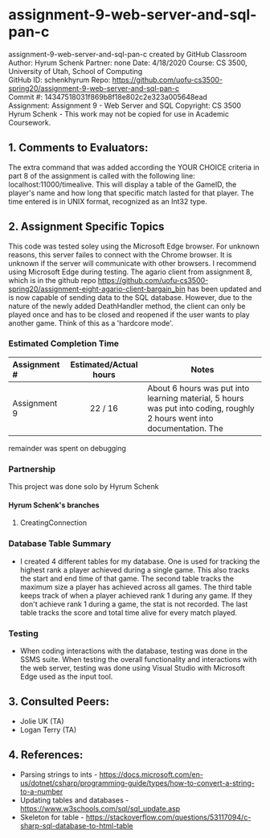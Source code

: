 # assignment-9-web-server-and-sql-pan-c
assignment-9-web-server-and-sql-pan-c created by GitHub Classroom  
Author:     Hyrum Schenk
Partner:    none
Date:       4/18/2020 
Course:     CS 3500, University of Utah, School of Computing  
GitHub ID:  schenkhyrum
Repo:       https://github.com/uofu-cs3500-spring20/assignment-9-web-server-and-sql-pan-c  
Commit #:   14347518031f869b8f18e802c2e323a005648ead  
Assignment: Assignment 9 - Web Server and SQL
Copyright:  CS 3500 Hyrum Schenk - This work may not be copied for use in Academic Coursework.  

## 1. Comments to Evaluators:

The extra command that was added according the YOUR CHOICE criteria in part 8 of the assignment is called with the following line:
localhost:11000/timealive. This will display a table of the GameID, the player's name and how long that specific match lasted for
that player. The time entered is in UNIX format, recognized as an Int32 type.

## 2. Assignment Specific Topics

This code was tested soley using the Microsoft Edge browser. For unknown reasons, this server failes to connect with the Chrome browser.
It is unknown if the server will communicate with other browsers. I recommend using Microsoft Edge during testing. The agario client from
assignment 8, which is in the github repo https://github.com/uofu-cs3500-spring20/assignment-eight-agario-client-bargain_bin has been updated
and is now capable of sending data to the SQL database. However, due to the nature of the newly added DeathHandler method, the client can
only be played once and has to be closed and reopened if the user wants to play another game. Think of this as a 'hardcore mode'.

### Estimated Completion Time

Assignment # | Estimated/Actual hours | Notes
:---- | :---: | -------
Assignment 9 | 22 / 16 | About 6 hours was put into learning material, 5 hours was put into coding, roughly 2 hours went into documentation. The
remainder was spent on debugging

### Partnership

This project was done solo by Hyrum Schenk

#### Hyrum Schenk's branches

1. CreatingConnection

### Database Table Summary
- I created 4 different tables for my database. One is used for tracking the highest rank a player achieved during a single game. This also tracks the start and end time of that game. The second table tracks the maximum size a player has achieved across all games. The third table keeps track of when a player achieved rank 1 during any game. If they don't achieve rank 1 during a game, the stat is not recorded. The last table tracks the score and total time alive for every match played.

### Testing
- When coding interactions with the database, testing was done in the SSMS suite. When testing the overall functionality and interactions
with the web server, testing was done using Visual Studio with Microsoft Edge used as the input tool.

## 3. Consulted Peers:

- Jolie UK (TA)
- Logan Terry (TA)

## 4. References:

- Parsing strings to ints - https://docs.microsoft.com/en-us/dotnet/csharp/programming-guide/types/how-to-convert-a-string-to-a-number
- Updating tables and databases - https://www.w3schools.com/sql/sql_update.asp
- Skeleton for table - https://stackoverflow.com/questions/53117094/c-sharp-sql-database-to-html-table
